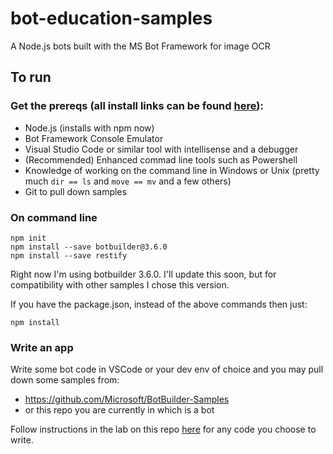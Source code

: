 # bot-education-samples
A Node.js bots built with the MS Bot Framework for image OCR

## To run

### Get the prereqs (all install links can be found [here](https://github.com/michhar/bot-education/wiki)):
* Node.js (installs with npm now)
* Bot Framework Console Emulator
* Visual Studio Code or similar tool with intellisense and a debugger
* (Recommended) Enhanced commad line tools such as Powershell
* Knowledge of working on the command line in Windows or Unix (pretty much `dir == ls` and `move == mv` and a few others)
* Git to pull down samples

### On command line

```
npm init
npm install --save botbuilder@3.6.0
npm install --save restify
```

Right now I'm using botbuilder 3.6.0.  I'll update this soon, but for compatibility with other samples I chose this version.

If you have the package.json, instead of the above commands then just:
```
npm install
```

### Write an app

Write some bot code in VSCode or your dev env of choice and you may pull down some samples from:
* https://github.com/Microsoft/BotBuilder-Samples
* or this repo you are currently in which is a bot


Follow instructions in the lab on this repo [here](https://github.com/michhar/bot-education-ocrbot/blob/master/LabStart.md) for any code you choose to write.
